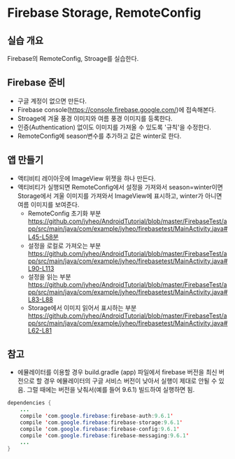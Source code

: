 # Firebase Storage, RemoteConfig

## 실습 개요

Firebase의 RemoteConfig, Stroage를 실습한다.


## Firebase 준비
* 구글 계정이 없으면 만든다.
* Firebase console(https://console.firebase.google.com/)에 접속해본다.
* Stroage에 겨울 풍경 이미지와 여름 풍경 이미지를 등록한다.
* 인증(Authentication) 없이도 이미지를 가져올 수 있도록 '규칙'을 수정한다.
* RemoteConfig에 season변수를 추가하고 값은 winter로 한다.

## 앱 만들기
* 액티비티 레이아웃에 ImageView 위젯을 하나 만든다.
* 액티비티가 실행되면 RemoteConfig에서 설정을 가져와서 season=winter이면 Storage에서 겨울 이미지를 가져와서 ImageView에 표시하고, winter가 아니면 여름 이미지를 보여준다.
    - RemoteConfig 초기화 부분  
      https://github.com/jyheo/AndroidTutorial/blob/master/FirebaseTest/app/src/main/java/com/example/jyheo/firebasetest/MainActivity.java#L45-L58분
    - 설정을 로컬로 가져오는 부분  
      https://github.com/jyheo/AndroidTutorial/blob/master/FirebaseTest/app/src/main/java/com/example/jyheo/firebasetest/MainActivity.java#L90-L113
    - 설정을 읽는 부분  
      https://github.com/jyheo/AndroidTutorial/blob/master/FirebaseTest/app/src/main/java/com/example/jyheo/firebasetest/MainActivity.java#L83-L88
    - Storage에서 이미지 읽어서 표시하는 부분  
      https://github.com/jyheo/AndroidTutorial/blob/master/FirebaseTest/app/src/main/java/com/example/jyheo/firebasetest/MainActivity.java#L62-L81


## 참고
* 에뮬레이터를 이용할 경우 build.gradle (app) 파일에서 firebase 버전을 최신 버전으로 할 경우 에뮬레이터의 구글 서비스 버전이 낮아서 실행이 제대로 안될 수 있음. 그럴 때에는 버전을 낮춰서(예를 들어 9.6.1) 빌드하여 실행하면 됨.

```java
dependencies {
    ...
    compile 'com.google.firebase:firebase-auth:9.6.1'
    compile 'com.google.firebase:firebase-storage:9.6.1'
    compile 'com.google.firebase:firebase-config:9.6.1'
    compile 'com.google.firebase:firebase-messaging:9.6.1'
    ...
}
```
